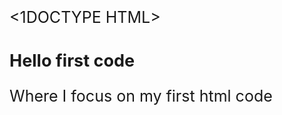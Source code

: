 <1DOCTYPE HTML>
<html>
  <h1>
    Hello first code
  </h1>
  <style>
    h1 {
    font-size: 27px;
    }
  p {
    font-size: 25px;
    }
  </style>
<p> Where I focus on my first html code </p>
